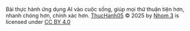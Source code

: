 Bài thực hành ứng dụng AI vào cuộc sống, giúp mọi thứ thuận tiện hơn, nhanh chóng hơn, chính xác hơn.
<a href="https://github.com/1Tyson/ThucHanh05_Nhom3">ThucHanh05</a> © 2025 by <a href="https://github.com/1Tyson/">Nhom 3</a> is licensed under <a href="https://creativecommons.org/licenses/by/4.0/">CC BY 4.0</a><img src="https://mirrors.creativecommons.org/presskit/icons/cc.svg" alt="" style="max-width: 1em;max-height:1em;margin-left: .2em;"><img src="https://mirrors.creativecommons.org/presskit/icons/by.svg" alt="" style="max-width: 1em;max-height:1em;margin-left: .2em;">
